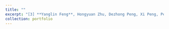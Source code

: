 ```yaml
---
title: ""
excerpt: "[3] **Yanglin Feng**, Hongyuan Zhu, Dezhong Peng, Xi Peng, Peng Hu# [RONO: Robust Discriminative Learning with Noisy Labels for 2D-3D Cross-Modal Retrieval]([https://github.com/penghu-cs/RONO](https://openaccess.thecvf.com/content/CVPR2023/papers/Feng_RONO_Robust_Discriminative_Learning_With_Noisy_Labels_for_2D-3D_Cross-Modal_CVPR_2023_paper.pdf), IEEE/CVF Conference on Computer Vision and Pattern Recognition (CVPR), Vancouver, Canada. Jun. 18-22, 2023. (**CCF-A**)   [Code](https://github.com/penghu-cs/RONO) <br/><img src='../images/rono.jpg' style='width:65%;'>"
collection: portfolio
---
```



